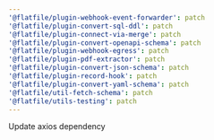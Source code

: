 ```yaml
---
'@flatfile/plugin-webhook-event-forwarder': patch
'@flatfile/plugin-convert-sql-ddl': patch
'@flatfile/plugin-connect-via-merge': patch
'@flatfile/plugin-convert-openapi-schema': patch
'@flatfile/plugin-webhook-egress': patch
'@flatfile/plugin-pdf-extractor': patch
'@flatfile/plugin-convert-json-schema': patch
'@flatfile/plugin-record-hook': patch
'@flatfile/plugin-convert-yaml-schema': patch
'@flatfile/util-fetch-schema': patch
'@flatfile/utils-testing': patch
---
```


Update axios dependency
